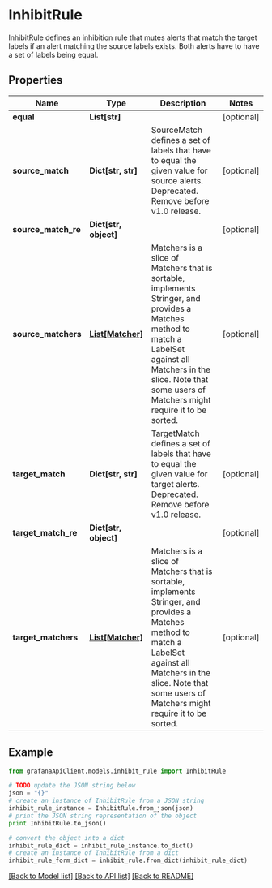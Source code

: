 # InhibitRule

InhibitRule defines an inhibition rule that mutes alerts that match the target labels if an alert matching the source labels exists. Both alerts have to have a set of labels being equal.

## Properties
Name | Type | Description | Notes
------------ | ------------- | ------------- | -------------
**equal** | **List[str]** |  | [optional] 
**source_match** | **Dict[str, str]** | SourceMatch defines a set of labels that have to equal the given value for source alerts. Deprecated. Remove before v1.0 release. | [optional] 
**source_match_re** | **Dict[str, object]** |  | [optional] 
**source_matchers** | [**List[Matcher]**](Matcher.md) | Matchers is a slice of Matchers that is sortable, implements Stringer, and provides a Matches method to match a LabelSet against all Matchers in the slice. Note that some users of Matchers might require it to be sorted. | [optional] 
**target_match** | **Dict[str, str]** | TargetMatch defines a set of labels that have to equal the given value for target alerts. Deprecated. Remove before v1.0 release. | [optional] 
**target_match_re** | **Dict[str, object]** |  | [optional] 
**target_matchers** | [**List[Matcher]**](Matcher.md) | Matchers is a slice of Matchers that is sortable, implements Stringer, and provides a Matches method to match a LabelSet against all Matchers in the slice. Note that some users of Matchers might require it to be sorted. | [optional] 

## Example

```python
from grafanaApiClient.models.inhibit_rule import InhibitRule

# TODO update the JSON string below
json = "{}"
# create an instance of InhibitRule from a JSON string
inhibit_rule_instance = InhibitRule.from_json(json)
# print the JSON string representation of the object
print InhibitRule.to_json()

# convert the object into a dict
inhibit_rule_dict = inhibit_rule_instance.to_dict()
# create an instance of InhibitRule from a dict
inhibit_rule_form_dict = inhibit_rule.from_dict(inhibit_rule_dict)
```
[[Back to Model list]](../README.md#documentation-for-models) [[Back to API list]](../README.md#documentation-for-api-endpoints) [[Back to README]](../README.md)


